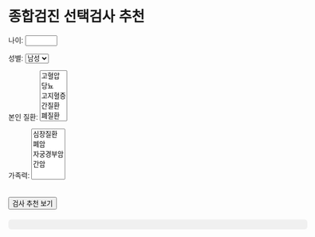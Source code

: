 <!DOCTYPE html>
<html lang="ko">
<head>
  <meta charset="UTF-8">
  <title>종합검진 추천</title>
  <style>
    body { font-family: sans-serif; padding: 20px; max-width: 600px; margin: auto; }
    label { display: block; margin-top: 10px; }
    button { margin-top: 20px; }
    .result { margin-top: 20px; background: #f0f0f0; padding: 10px; border-radius: 6px; }
  </style>
</head>
<body>
  <h1>종합검진 선택검사 추천</h1>

  <label>나이:
    <input type="number" id="age" min="0" max="120">
  </label>

  <label>성별:
    <select id="gender">
      <option>남성</option>
      <option>여성</option>
    </select>
  </label>

  <label>본인 질환:
    <select id="diseases" multiple size="5">
      <option>고혈압</option>
      <option>당뇨</option>
      <option>고지혈증</option>
      <option>간질환</option>
      <option>폐질환</option>
    </select>
  </label>

  <label>가족력:
    <select id="family" multiple size="5">
      <option>심장질환</option>
      <option>폐암</option>
      <option>자궁경부암</option>
      <option>간암</option>
    </select>
  </label>

  <button onclick="recommend()">검사 추천 보기</button>

  <div class="result" id="result"></div>

  <script>
    function getSelectValues(select) {
      return Array.from(select.selectedOptions).map(opt => opt.value);
    }

    function recommend() {
      const age = parseInt(document.getElementById('age').value);
      const gender = document.getElementById('gender').value;
      const diseases = getSelectValues(document.getElementById('diseases'));
      const family = getSelectValues(document.getElementById('family'));

      const recommendations = new Set();

      if (age >= 50) recommendations.add("대장내시경");
      if (age >= 40) recommendations.add("위내시경");
      if (age >= 55) recommendations.add("저선량 폐CT");

      if (gender === "여성" && (family.includes("자궁경부암") || age >= 20)) {
        recommendations.add("자궁경부세포검사");
        recommendations.add("골반 초음파");
      }

      if (gender === "남성" && age >= 50) {
        recommendations.add("전립선 초음파");
      }

      if (diseases.includes("고지혈증") || family.includes("심장질환")) {
        recommendations.add("심장초음파");
        recommendations.add("심장 CT");
      }

      if (diseases.includes("간질환")) {
        recommendations.add("복부 초음파");
        recommendations.add("간 MRI");
      }

      if (diseases.includes("폐질환") || family.includes("폐암")) {
        recommendations.add("흉부 CT");
      }

      if (diseases.includes("당뇨")) {
        recommendations.add("망막 OCT");
      }

      const result = document.getElementById('result');
      if (recommendations.size === 0) {
        result.innerHTML = "추천할 장비 기반 검사가 없습니다.";
      } else {
        result.innerHTML = "<strong>추천 검사 항목:</strong><ul>" +
          [...recommendations].map(item => `<li>${item}</li>`).join("") + "</ul>";
      }
    }
  </script>
</body>
</html>
